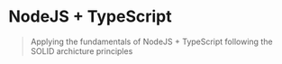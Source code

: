 # NodeJS + TypeScript






> Applying the fundamentals of NodeJS + TypeScript following the SOLID archicture principles